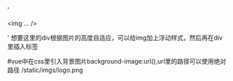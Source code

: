 # 
'<div>
   <img  ... />
</div>'
想要这里的div根据图片的高度自适应，可以给img加上浮动样式，然后再在div里插入标签<span style="clear:both"></span>

#vue中在css里引入背景图片background-image:url(),url里的路径可以使用绝对路径 /static/imgs/logo.png
